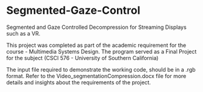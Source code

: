 # Segmented-Gaze-Control
Segmented and Gaze Controlled Decompression for Streaming Displays such as a VR.

This project was completed as part of the academic requirement for the course - Multimedia Systems Design.
The program served as a Final Project for the subject (CSCI 576 - University of Southern California)

The input file required to demonstrate the working code, should be in a .rgb format.
Refer to the Video_segmentationCompression.docx file for more details and insights about the requirements of the project.
